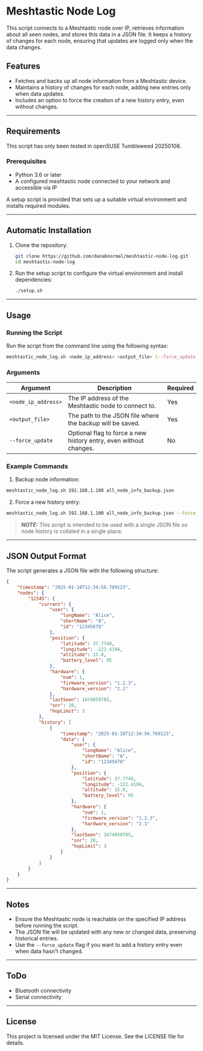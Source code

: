 # Meshtastic Node Log

This script connects to a Meshtastic node over IP, retrieves information about all seen nodes, and stores this data in a JSON file. It keeps a history of changes for each node, ensuring that updates are logged only when the data changes.

## Features

  -  Fetches and backs up all node information from a Meshtastic device.
  -  Maintains a history of changes for each node, adding new entries only when data updates.
  -  Includes an option to force the creation of a new history entry, even without changes.
---

## Requirements
This script has only been tested in openSUSE Tumbleweed 20250108.

### Prerequisites

  -  Python 3.6 or later
  -  A configured meshtastic node connected to your network and accessible via IP

A setup script is provided that sets up a suitable virtual environment and installs required modules.

---

## Automatic Installation

1. Clone the repository:
   ```bash
   git clone https://github.com/danabnormal/meshtastic-node-log.git
   cd meshtastic-node-log
2. Run the setup script to configure the virtual environment and install dependencies:
   ```bash
   ./setup.sh
   ```
---

## Usage
### Running the Script

Run the script from the command line using the following syntax:

```bash
meshtastic_node_log.sh <node_ip_address> <output_file> [--force_update]
```

### Arguments
| Argument           | Description                                                      | Required |
|--------------------|------------------------------------------------------------------|----------|
| `<node_ip_address>` | The IP address of the Meshtastic node to connect to.            | Yes      |
| `<output_file>`     | The path to the JSON file where the backup will be saved.       | Yes      |
| `--force_update`    | Optional flag to force a new history entry, even without changes. | No       |

### Example Commands

  1.  Backup node information:

```bash
meshtastic_node_log.sh 192.168.1.100 all_node_info_backup.json
```
  2.  Force a new history entry:

```bash
meshtastic_node_log.sh 192.168.1.100 all_node_info_backup.json --force_update
```
> **_NOTE:_**  This script is intended to be used with a single JSON file so node history is collated in a single place.
---
## JSON Output Format

The script generates a JSON file with the following structure:
```json
{
    "timestamp": "2025-01-18T12:34:56.789123",
    "nodes": {
        "12345": {
            "current": {
                "user": {
                    "longName": "Alice",
                    "shortName": "A",
                    "id": "12345678"
                },
                "position": {
                    "latitude": 37.7749,
                    "longitude": -122.4194,
                    "altitude": 15.0,
                    "battery_level": 95
                },
                "hardware": {
                    "num": 1,
                    "firmware_version": "1.2.3",
                    "hardware_version": "2.1"
                },
                "lastSeen": 1674059785,
                "snr": 20,
                "hopLimit": 3
            },
            "history": [
                {
                    "timestamp": "2025-01-18T12:34:56.789123",
                    "data": {
                        "user": {
                            "longName": "Alice",
                            "shortName": "A",
                            "id": "12345678"
                        },
                        "position": {
                            "latitude": 37.7749,
                            "longitude": -122.4194,
                            "altitude": 15.0,
                            "battery_level": 95
                        },
                        "hardware": {
                            "num": 1,
                            "firmware_version": "1.2.3",
                            "hardware_version": "2.1"
                        },
                        "lastSeen": 1674059785,
                        "snr": 20,
                        "hopLimit": 3
                    }
                }
            ]
        }
    }
}
```
---
## Notes
- Ensure the Meshtastic node is reachable on the specified IP address before running the script.
- The JSON file will be updated with any new or changed data, preserving historical entries.
- Use the `--force_update` flag if you want to add a history entry even when data hasn't changed.

---
## ToDo
- Bluetooth connectivity
- Serial connectivity

---
## License
This project is licensed under the MIT License. See the LICENSE file for details.